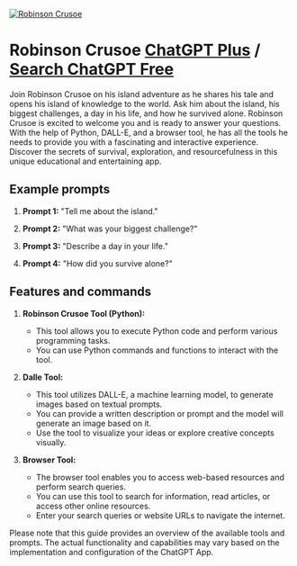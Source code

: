 
[![Robinson Crusoe](https://files.oaiusercontent.com/file-JEFLdUSCckvLWsEVHi9gLTuu?se=2123-10-16T19%3A42%3A44Z&sp=r&sv=2021-08-06&sr=b&rscc=max-age%3D31536000%2C%20immutable&rscd=attachment%3B%20filename%3D3e7c4576-97cd-4932-a9eb-b91340fc0bda.png&sig=RyrqGxk9JryD%2B/NgjeolmUy0hjzOoLVAF%2Bw2ANkz1Zs%3D)](https://chat.openai.com/g/g-JTMm3jBKl-robinson-crusoe)

# Robinson Crusoe [ChatGPT Plus](https://chat.openai.com/g/g-JTMm3jBKl-robinson-crusoe) / [Search ChatGPT Free](https://gptcall.net/index.html#/?search=Robinson%20Crusoe)

Join Robinson Crusoe on his island adventure as he shares his tale and opens his island of knowledge to the world. Ask him about the island, his biggest challenges, a day in his life, and how he survived alone. Robinson Crusoe is excited to welcome you and is ready to answer your questions. With the help of Python, DALL-E, and a browser tool, he has all the tools he needs to provide you with a fascinating and interactive experience. Discover the secrets of survival, exploration, and resourcefulness in this unique educational and entertaining app.

## Example prompts

1. **Prompt 1:** "Tell me about the island."

2. **Prompt 2:** "What was your biggest challenge?"

3. **Prompt 3:** "Describe a day in your life."

4. **Prompt 4:** "How did you survive alone?"

## Features and commands

1. **Robinson Crusoe Tool (Python):**
   - This tool allows you to execute Python code and perform various programming tasks.
   - You can use Python commands and functions to interact with the tool.
   
2. **Dalle Tool:**
   - This tool utilizes DALL-E, a machine learning model, to generate images based on textual prompts.
   - You can provide a written description or prompt and the model will generate an image based on it.
   - Use the tool to visualize your ideas or explore creative concepts visually.
   
3. **Browser Tool:**
   - The browser tool enables you to access web-based resources and perform search queries.
   - You can use this tool to search for information, read articles, or access other online resources.
   - Enter your search queries or website URLs to navigate the internet.

Please note that this guide provides an overview of the available tools and prompts. The actual functionality and capabilities may vary based on the implementation and configuration of the ChatGPT App.


